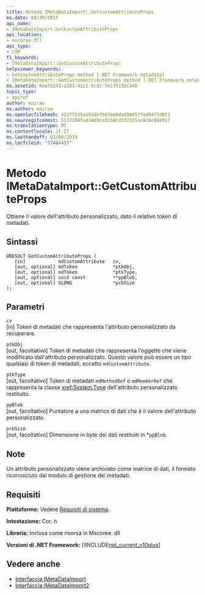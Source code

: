 ```yaml
---
title: Metodo IMetaDataImport::GetCustomAttributeProps
ms.date: 03/30/2017
api_name:
- IMetaDataImport.GetCustomAttributeProps
api_location:
- mscoree.dll
api_type:
- COM
f1_keywords:
- IMetaDataImport::GetCustomAttributeProps
helpviewer_keywords:
- GetCustomAttributeProps method [.NET Framework metadata]
- IMetaDataImport::GetCustomAttributeProps method [.NET Framework metadata]
ms.assetid: 6eefb243-a281-41c1-bcdc-7e17513bc446
topic_type:
- apiref
author: mairaw
ms.author: mairaw
ms.openlocfilehash: 422ff5d5a2924bf66fee9dad99d57fed9477d0f1
ms.sourcegitcommit: 5137208fa414d9ca3c58cdfd2155ac81bc89e917
ms.translationtype: MT
ms.contentlocale: it-IT
ms.lasthandoff: 03/06/2019
ms.locfileid: "57484433"
---
```

# <a name="imetadataimportgetcustomattributeprops-method"></a>Metodo IMetaDataImport::GetCustomAttributeProps
Ottiene il valore dell'attributo personalizzato, dato il relativo token di metadati.  
  
## <a name="syntax"></a>Sintassi  
  
```  
HRESULT GetCustomAttributeProps (  
   [in]            mdCustomAttribute   cv,  
   [out, optional] mdToken             *ptkObj,  
   [out, optional] mdToken             *ptkType,  
   [out, optional] void const          **ppBlob,  
   [out, optional] ULONG               *pcbSize  
);  
```  
  
## <a name="parameters"></a>Parametri  
 `cv`  
 [in] Token di metadati che rappresenta l'attributo personalizzato da recuperare.  
  
 `ptkObj`  
 [out, facoltativo] Token di metadati che rappresenta l'oggetto che viene modificato dall'attributo personalizzato. Questo valore può essere un tipo qualsiasi di token di metadati, eccetto `mdCustomAttribute`.  
  
 `ptkType`  
 [out, facoltativo] Token di metadati `mdMethodDef` o `mdMemberRef` che rappresenta la classe <xref:System.Type> dell'attributo personalizzato restituito.  
  
 `ppBlob`  
 [out, facoltativo] Puntatore a una matrice di dati che è il valore dell'attributo personalizzato.  
  
 `pcbSize`  
 [out, facoltativo] Dimensione in byte dei dati restituiti in *`ppBlob`.  
  
## <a name="remarks"></a>Note  
 Un attributo personalizzato viene archiviato come matrice di dati, il formato riconosciuto dal modulo di gestione dei metadati.  
  
## <a name="requirements"></a>Requisiti  
 **Piattaforme:** Vedere [Requisiti di sistema](../../../../docs/framework/get-started/system-requirements.md).  
  
 **Intestazione:** Cor. h  
  
 **Libreria:** Inclusa come risorsa in Mscoree. dll  
  
 **Versioni di .NET Framework:** [!INCLUDE[net_current_v10plus](../../../../includes/net-current-v10plus-md.md)]  
  
## <a name="see-also"></a>Vedere anche
- [Interfaccia IMetaDataImport](../../../../docs/framework/unmanaged-api/metadata/imetadataimport-interface.md)
- [Interfaccia IMetaDataImport2](../../../../docs/framework/unmanaged-api/metadata/imetadataimport2-interface.md)
